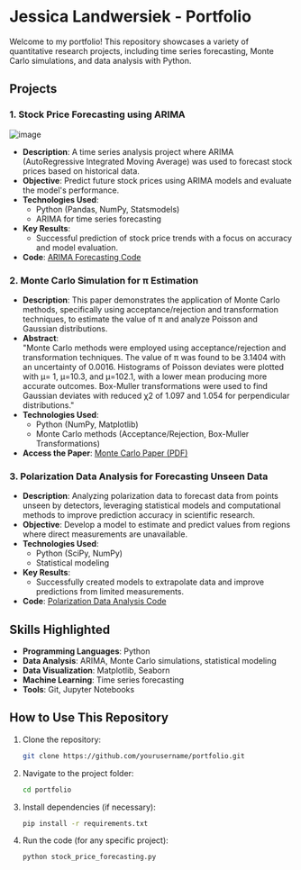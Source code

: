 # Jessica Landwersiek - Portfolio

Welcome to my portfolio! This repository showcases a variety of quantitative research projects, including time series forecasting, Monte Carlo simulations, and data analysis with Python.

## Projects

### 1. **Stock Price Forecasting using ARIMA**
![image](https://github.com/user-attachments/assets/e2e7e8a3-01ec-4f2c-a2e3-1c02fb10e612)

   - **Description**: A time series analysis project where ARIMA (AutoRegressive Integrated Moving Average) was used to forecast stock prices based on historical data.
   - **Objective**: Predict future stock prices using ARIMA models and evaluate the model's performance.
   - **Technologies Used**:
     - Python (Pandas, NumPy, Statsmodels)
     - ARIMA for time series forecasting
   - **Key Results**:
     - Successful prediction of stock price trends with a focus on accuracy and model evaluation.
   - **Code**: [ARIMA Forecasting Code](./stock_price_analysis.py)

### 2. **Monte Carlo Simulation for π Estimation**
   - **Description**: This paper demonstrates the application of Monte Carlo methods, specifically using acceptance/rejection and transformation techniques, to estimate the value of π and analyze Poisson and Gaussian distributions.
   - **Abstract**:  
     "Monte Carlo methods were employed using acceptance/rejection and transformation techniques. The value of π was found to be 3.1404 with an uncertainty of 0.0016. Histograms of Poisson deviates were plotted with μ= 1, μ=10.3, and μ=102.1, with a lower mean producing more accurate outcomes. Box-Muller transformations were used to find Gaussian deviates with reduced χ2 of 1.097 and 1.054 for perpendicular distributions."
   - **Technologies Used**:  
     - Python (NumPy, Matplotlib)
     - Monte Carlo methods (Acceptance/Rejection, Box-Muller Transformations)
   - **Access the Paper**: [Monte Carlo Paper (PDF)](./MonteCarloMethods.pdf)

### 3. **Polarization Data Analysis for Forecasting Unseen Data**
   - **Description**: Analyzing polarization data to forecast data from points unseen by detectors, leveraging statistical models and computational methods to improve prediction accuracy in scientific research.
   - **Objective**: Develop a model to estimate and predict values from regions where direct measurements are unavailable.
   - **Technologies Used**:
     - Python (SciPy, NumPy)
     - Statistical modeling
   - **Key Results**:
     - Successfully created models to extrapolate data and improve predictions from limited measurements.
   - **Code**: [Polarization Data Analysis Code](./polarization_data_analysis.py)

## Skills Highlighted
- **Programming Languages**: Python
- **Data Analysis**: ARIMA, Monte Carlo simulations, statistical modeling
- **Data Visualization**: Matplotlib, Seaborn
- **Machine Learning**: Time series forecasting
- **Tools**: Git, Jupyter Notebooks

## How to Use This Repository
1. Clone the repository:  
   ```bash
   git clone https://github.com/yourusername/portfolio.git
2. Navigate to the project folder:
   ```bash
   cd portfolio
3. Install dependencies (if necessary):
   ```bash
   pip install -r requirements.txt
4. Run the code (for any specific project):
   ```bash
   python stock_price_forecasting.py
